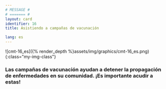 ```yaml
---
# MESSAGE #
# ======= #
layout: card
identifier: 16
title: Asistiendo a campañas de vacunación

lang: es
---
```


![cmt-16_es]({% render_depth %}assets/img/graphics/cmt-16_es.png){:class="my-img-class"}

### Las campañas de vacunación ayudan a detener la propagación de enfermedades en su comunidad. ¡Es importante acudir a estas!
